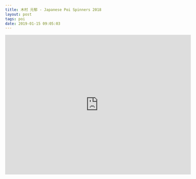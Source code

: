 ```yaml
---
title: 木村 元郁 - Japanese Poi Spinners 2018
layout: post
tags: poi
date: 2019-01-15 09:05:03
---
```

<iframe width="603" height="452" src="https://www.youtube.com/embed/OZ6FwHs0Zmw" frameborder="0" allowfullscreen="true"></iframe>
